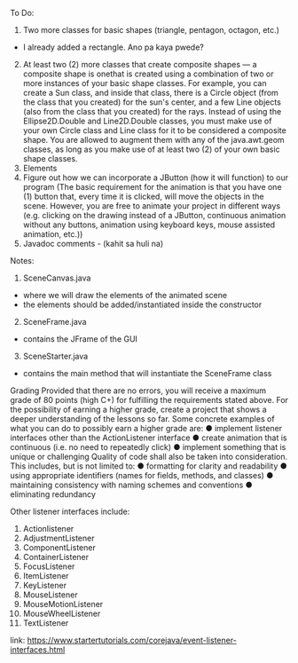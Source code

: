 To Do:

1. Two more classes for basic shapes (triangle, pentagon, octagon, etc.)
- I already added a rectangle. Ano pa kaya pwede?
2. At least two (2) more classes that create composite shapes — a composite shape is onethat is created using a  combination of two or more instances of your basic shape classes. For example, you can create a Sun class, and inside that class, there is a Circle object (from the class that you created) for the sun's center, and a few Line objects (also from the class that you created) for the rays. Instead of using the Ellipse2D.Double and Line2D.Double classes, you must make use of your own Circle class and Line class for it to be considered a composite shape. You are allowed to augment them with any of the java.awt.geom classes, as long as you make use of at least two (2) of your own basic shape classes.
3. Elements
4. Figure out how we can incorporate a JButton (how it will function) to our program (The basic requirement for the animation is that you have one (1) button that, every time it is clicked, will move the objects in the scene. However, you are free to animate your project in different ways (e.g. clicking on the drawing instead of a JButton, continuous animation without any buttons, animation using keyboard keys, mouse assisted animation, etc.))
5. Javadoc comments - (kahit sa huli na)


Notes:

1. SceneCanvas.java
- where we will draw the elements of the animated scene
- the elements should be added/instantiated inside the constructor
2. SceneFrame.java
- contains the JFrame of the GUI
3. SceneStarter.java
- contains the main method that will instantiate the SceneFrame class


Grading
Provided that there are no errors, you will receive a maximum grade of 80 points (high C+) for fulfilling the
requirements stated above. For the possibility of earning a higher grade, create a project that shows a
deeper understanding of the lessons so far.
Some concrete examples of what you can do to possibly earn a higher grade are:
● implement listener interfaces other than the ActionListener interface
● create animation that is continuous (i.e. no need to repeatedly click)
● implement something that is unique or challenging
Quality of code shall also be taken into consideration. This includes, but is not limited to:
● formatting for clarity and readability
● using appropriate identifiers (names for fields, methods, and classes)
● maintaining consistency with naming schemes and conventions
● eliminating redundancy


Other listener interfaces include:
1. Actionlistener
2. AdjustmentListener
3. ComponentListener
4. ContainerListener
5. FocusListener
6. ItemListener
7. KeyListener
8. MouseListener
9. MouseMotionListener
10. MouseWheelListener
11. TextListener

link: https://www.startertutorials.com/corejava/event-listener-interfaces.html